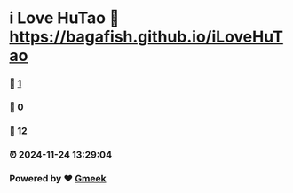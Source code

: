 # i Love HuTao :link: https://bagafish.github.io/iLoveHuTao 
### :page_facing_up: [1](https://bagafish.github.io/iLoveHuTao/tag.html) 
### :speech_balloon: 0 
### :hibiscus: 12 
### :alarm_clock: 2024-11-24 13:29:04 
### Powered by :heart: [Gmeek](https://github.com/Meekdai/Gmeek)
